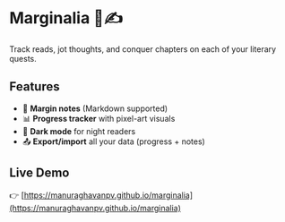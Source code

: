 # Marginalia 📖✍️
 
Track reads, jot thoughts, and conquer chapters on each of your literary quests.

## Features
- 📝 **Margin notes** (Markdown supported)  
- 📊 **Progress tracker** with pixel-art visuals  
- 🌙 **Dark mode** for night readers  
- 📤 **Export/import** all your data (progress + notes)  

## Live Demo
👉 [https://manuraghavanpv.github.io/marginalia](https://manuraghavanpv.github.io/marginalia)
